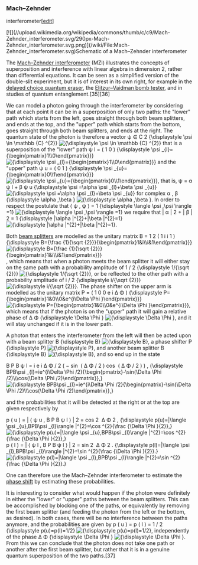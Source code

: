 ### Mach–Zehnder
interferometer[[edit](/w/index.php?title=Quantum\_mechanics&action=edit&section=12
"Edit section: Mach–Zehnder interferometer")]

[![](//upload.wikimedia.org/wikipedia/commons/thumb/c/c9/Mach-
Zehnder\_interferometer.svg/290px-Mach-
Zehnder\_interferometer.svg.png)](/wiki/File:Mach-
Zehnder\_interferometer.svg)Schematic of a Mach–Zehnder interferometer

The [Mach–Zehnder interferometer](/wiki/Mach%E2%80%93Zehnder\_interferometer
"Mach–Zehnder interferometer") (MZI) illustrates the concepts of superposition
and interference with linear algebra in dimension 2, rather than differential
equations. It can be seen as a simplified version of the double-slit
experiment, but it is of interest in its own right, for example in the
[delayed choice quantum eraser](/wiki/Delayed\_choice\_quantum\_eraser "Delayed
choice quantum eraser"), the [Elitzur–Vaidman bomb
tester](/wiki/Elitzur%E2%80%93Vaidman\_bomb\_tester "Elitzur–Vaidman bomb
tester"), and in studies of quantum entanglement.[35][36]

We can model a photon going through the interferometer by considering that at each point it can be in a superposition of only two paths: the "lower" path which starts from the left, goes straight through both beam splitters, and ends at the top, and the "upper" path which starts from the bottom, goes straight through both beam splitters, and ends at the right. The quantum state of the photon is therefore a vector ψ ∈ C 2 {\displaystyle \psi \in \mathbb {C} ^{2}} ![{\\displaystyle \\psi \\in \\mathbb {C} ^{2}}](https://wikimedia.org/api/rest\_v1/media/math/render/svg/a7a51a8280039fc22cd88d90915a952f8e020f47) that is a superposition of the "lower" path ψ l = ( 1 0 ) {\displaystyle \psi \_{l}={\begin{pmatrix}1\\\0\end{pmatrix}}} ![{\\displaystyle \\psi \_{l}={\\begin{pmatrix}1\\\\0\\end{pmatrix}}}](https://wikimedia.org/api/rest\_v1/media/math/render/svg/feca39f1f03b4dc63be6f7a7c2060430b1217e2f) and the "upper" path ψ u = ( 0 1 ) {\displaystyle \psi \_{u}={\begin{pmatrix}0\\\1\end{pmatrix}}} ![{\\displaystyle \\psi \_{u}={\\begin{pmatrix}0\\\\1\\end{pmatrix}}}](https://wikimedia.org/api/rest\_v1/media/math/render/svg/400e9751fcd7816718398d3892bec2ad26bb4713), that is, ψ = α ψ l + β ψ u {\displaystyle \psi =\alpha \psi \_{l}+\beta \psi \_{u}} ![{\\displaystyle \\psi =\\alpha \\psi \_{l}+\\beta \\psi \_{u}}](https://wikimedia.org/api/rest\_v1/media/math/render/svg/fb88364b79f3c611ca2ca1edb5356139bf4e1085) for complex α , β {\displaystyle \alpha ,\beta } ![{\\displaystyle \\alpha ,\\beta }](https://wikimedia.org/api/rest\_v1/media/math/render/svg/e4b46b57cfa0011b643037751809904d915c1b48). In order to respect the postulate that ⟨ ψ , ψ ⟩ = 1 {\displaystyle \langle \psi ,\psi \rangle =1} ![{\\displaystyle \\langle \\psi ,\\psi \\rangle =1}](https://wikimedia.org/api/rest\_v1/media/math/render/svg/7d5758e7a60b4e54bc46e01b0618919c65b787a0) we require that | α | 2 + | β | 2 = 1 {\displaystyle |\alpha |^{2}+|\beta |^{2}=1} ![{\\displaystyle |\\alpha |^{2}+|\\beta |^{2}=1}](https://wikimedia.org/api/rest\_v1/media/math/render/svg/18cd7473cdb894839d10852890517b1fb687c73b). 

Both [beam splitters](/wiki/Beam\_splitter "Beam splitter") are modelled as the
unitary matrix B = 1 2 ( 1 i i 1 ) {\displaystyle B={\frac {1}{\sqrt
{2}}}{\begin{pmatrix}1&i\\\i&1\end{pmatrix}}} ![{\\displaystyle B={\\frac
{1}{\\sqrt
{2}}}{\\begin{pmatrix}1&i\\\\i&1\\end{pmatrix}}}](https://wikimedia.org/api/rest\_v1/media/math/render/svg/ddf502efcb65d0cbac5bb8ef1a6f163ac9cf2145),
which means that when a photon meets the beam splitter it will either stay on
the same path with a probability amplitude of 1 / 2 {\displaystyle 1/{\sqrt
{2}}} ![{\\displaystyle 1/{\\sqrt
{2}}}](https://wikimedia.org/api/rest\_v1/media/math/render/svg/75a0bbdb60fcb73ac67d9970a5eb0808b87fd37d),
or be reflected to the other path with a probability amplitude of i / 2
{\displaystyle i/{\sqrt {2}}} ![{\\displaystyle i/{\\sqrt
{2}}}](https://wikimedia.org/api/rest\_v1/media/math/render/svg/e846b6a5731f3799960a4968399d85bc0b7fb9fd).
The phase shifter on the upper arm is modelled as the unitary matrix P = ( 1
0 0 e i Δ Φ ) {\displaystyle P={\begin{pmatrix}1&0\\\0&e^{i\Delta \Phi
}\end{pmatrix}}} ![{\\displaystyle P={\\begin{pmatrix}1&0\\\\0&e^{i\\Delta
\\Phi
}\\end{pmatrix}}}](https://wikimedia.org/api/rest\_v1/media/math/render/svg/3df9457946dd8035c51a39e0926be9f07c7f0a3e),
which means that if the photon is on the "upper" path it will gain a relative
phase of Δ Φ {\displaystyle \Delta \Phi } ![{\\displaystyle \\Delta \\Phi
}](https://wikimedia.org/api/rest\_v1/media/math/render/svg/20cedb08e6edea3cad9b2829ef67311bbe518dd2),
and it will stay unchanged if it is in the lower path.

A photon that enters the interferometer from the left will then be acted upon
with a beam splitter B {\displaystyle B} ![{\\displaystyle
B}](https://wikimedia.org/api/rest\_v1/media/math/render/svg/47136aad860d145f75f3eed3022df827cee94d7a),
a phase shifter P {\displaystyle P} ![{\\displaystyle
P}](https://wikimedia.org/api/rest\_v1/media/math/render/svg/b4dc73bf40314945ff376bd363916a738548d40a),
and another beam splitter B {\displaystyle B} ![{\\displaystyle
B}](https://wikimedia.org/api/rest\_v1/media/math/render/svg/47136aad860d145f75f3eed3022df827cee94d7a),
and so end up in the state

 B P B ψ l = i e i Δ Φ / 2 ( − sin ⁡ ( Δ Φ / 2 ) cos ⁡ ( Δ Φ / 2 ) ) , {\displaystyle BPB\psi \_{l}=ie^{i\Delta \Phi /2}{\begin{pmatrix}-\sin(\Delta \Phi /2)\\\\\cos(\Delta \Phi /2)\end{pmatrix}},} ![{\\displaystyle BPB\\psi \_{l}=ie^{i\\Delta \\Phi /2}{\\begin{pmatrix}-\\sin\(\\Delta \\Phi /2\)\\\\\\cos\(\\Delta \\Phi /2\)\\end{pmatrix}},}](https://wikimedia.org/api/rest\_v1/media/math/render/svg/7927a94da54f5d57b8accffdb9ad456a1e3b5033)

and the probabilities that it will be detected at the right or at the top are
given respectively by

 p ( u ) = | ⟨ ψ u , B P B ψ l ⟩ | 2 = cos 2 ⁡ Δ Φ 2 , {\displaystyle p(u)=|\langle \psi \_{u},BPB\psi \_{l}\rangle |^{2}=\cos ^{2}{\frac {\Delta \Phi }{2}},} ![{\\displaystyle p\(u\)=|\\langle \\psi \_{u},BPB\\psi \_{l}\\rangle |^{2}=\\cos ^{2}{\\frac {\\Delta \\Phi }{2}},}](https://wikimedia.org/api/rest\_v1/media/math/render/svg/110acb8ee7dc4e309de846470778f4767fe97f8f)
 p ( l ) = | ⟨ ψ l , B P B ψ l ⟩ | 2 = sin 2 ⁡ Δ Φ 2 . {\displaystyle p(l)=|\langle \psi \_{l},BPB\psi \_{l}\rangle |^{2}=\sin ^{2}{\frac {\Delta \Phi }{2}}.} ![{\\displaystyle p\(l\)=|\\langle \\psi \_{l},BPB\\psi \_{l}\\rangle |^{2}=\\sin ^{2}{\\frac {\\Delta \\Phi }{2}}.}](https://wikimedia.org/api/rest\_v1/media/math/render/svg/86880ce53051688a4f591ebfb5183fbae013deee)

One can therefore use the Mach–Zehnder interferometer to estimate the [phase
shift](/wiki/Phase\_\(waves\) "Phase \(waves\)") by estimating these
probabilities.

It is interesting to consider what would happen if the photon were definitely
in either the "lower" or "upper" paths between the beam splitters. This can be
accomplished by blocking one of the paths, or equivalently by removing the
first beam splitter (and feeding the photon from the left or the bottom, as
desired). In both cases, there will be no interference between the paths
anymore, and the probabilities are given by p ( u ) = p ( l ) = 1 / 2
{\displaystyle p(u)=p(l)=1/2} ![{\\displaystyle
p\(u\)=p\(l\)=1/2}](https://wikimedia.org/api/rest\_v1/media/math/render/svg/d2a9b3426984de1a64c07261c3e14b485320fee4),
independently of the phase Δ Φ {\displaystyle \Delta \Phi } ![{\\displaystyle
\\Delta \\Phi
}](https://wikimedia.org/api/rest\_v1/media/math/render/svg/20cedb08e6edea3cad9b2829ef67311bbe518dd2).
From this we can conclude that the photon does not take one path or another
after the first beam splitter, but rather that it is in a genuine quantum
superposition of the two paths.[37]

